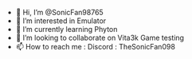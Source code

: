 - 👋 Hi, I’m @SonicFan98765
- 👀 I’m interested in Emulator 
- 🌱 I’m currently learning Phyton
- 💞️ I’m looking to collaborate on Vita3k Game testing 
- 📫 How to reach me : Discord : TheSonicFan098

<!---
SonicFan98765/SonicFan98765 is a ✨ special ✨ repository because its `README.md` (this file) appears on your GitHub profile.
You can click the Preview link to take a look at your changes.
--->

